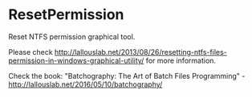 # ResetPermission
Reset NTFS permission graphical tool.

Please check http://lallouslab.net/2013/08/26/resetting-ntfs-files-permission-in-windows-graphical-utility/ for more information.

Check the book: "Batchography: The Art of Batch Files Programming" - http://lallouslab.net/2016/05/10/batchography/

